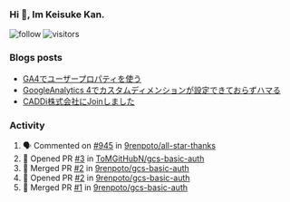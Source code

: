 ### Hi 👋, Im Keisuke Kan.

<!--
**9renpoto/9renpoto** is a ✨ _special_ ✨ repository because its `README.md` (this file) appears on your GitHub profile.

Here are some ideas to get you started:

- 🔭 I’m currently working on ...
- 🌱 I’m currently learning ...
- 👯 I’m looking to collaborate on ...
- 🤔 I’m looking for help with ...
- 💬 Ask me about ...
- 📫 How to reach me: ...
- 😄 Pronouns: ...
- ⚡ Fun fact: ...
-->

![follow](https://img.shields.io/github/followers/9renpoto?label=Follow&style=social)
![visitors](https://komarev.com/ghpvc/?username=9renpoto&label=Profile%20views&color=0e75b6&style=flat)

### Blogs posts

<!-- BLOG-POST-LIST:START -->
- [GA4でユーザープロパティを使う](https://9renpoto.dev/2021/02/21/google-analytics-4-user-properties/)
- [GoogleAnalytics 4でカスタムディメンションが設定できておらずハマる](https://9renpoto.dev/2021/02/13/google-analytics-4/)
- [CADDi株式会社にJoinしました](https://9renpoto.dev/2020/12/05/join/)
<!-- BLOG-POST-LIST:END -->

### Activity

<!--START_SECTION:activity-->
1. 🗣 Commented on [#945](https://github.com/9renpoto/all-star-thanks/issues/945) in [9renpoto/all-star-thanks](https://github.com/9renpoto/all-star-thanks)
2. 💪 Opened PR [#3](https://github.com/ToMGitHubN/gcs-basic-auth/pull/3) in [ToMGitHubN/gcs-basic-auth](https://github.com/ToMGitHubN/gcs-basic-auth)
3. 🎉 Merged PR [#2](https://github.com/9renpoto/gcs-basic-auth/pull/2) in [9renpoto/gcs-basic-auth](https://github.com/9renpoto/gcs-basic-auth)
4. 💪 Opened PR [#2](https://github.com/9renpoto/gcs-basic-auth/pull/2) in [9renpoto/gcs-basic-auth](https://github.com/9renpoto/gcs-basic-auth)
5. 🎉 Merged PR [#1](https://github.com/9renpoto/gcs-basic-auth/pull/1) in [9renpoto/gcs-basic-auth](https://github.com/9renpoto/gcs-basic-auth)
<!--END_SECTION:activity-->

<!--START_SECTION:waka-->
<!--END_SECTION:waka-->